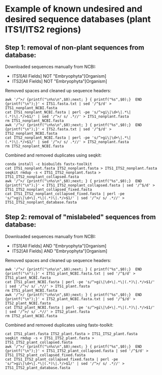 # Example of known undesired and desired sequence databases (plant ITS1/ITS2 regions)

## Step 1: removal of non-plant sequences from database:

Downloaded sequences manually from NCBI:
- ITS1[All Fields] NOT "Embryophyta"[Organism]
- ITS2[All Fields] NOT "Embryophyta"[Organism]

Removed spaces and cleaned up sequence headers:
```
awk '/^>/ {printf("\n%s\n",$0);next; } { printf("%s",$0);}  END {printf("\n");}' < ITS1.fasta.txt | sed '/^$/d' > ITS1_nonplant_NCBI.fasta  
cat ITS1_nonplant_NCBI.fasta | perl -pe 's/^>gi\|\d+\|.*\|(.*)\|.*/>$1/' | sed '/^>/ s/ .*//' > ITS1_nonplant.fasta  
rm ITS1_nonplant_NCBI.fasta  
awk '/^>/ {printf("\n%s\n",$0);next; } { printf("%s",$0);}  END {printf("\n");}' < ITS2.fasta.txt | sed '/^$/d' > ITS2_nonplant_NCBI.fasta  
cat ITS2_nonplant_NCBI.fasta | perl -pe 's/^>gi\|\d+\|.*\|(.*)\|.*/>$1/' | sed '/^>/ s/ .*//' > ITS2_nonplant.fasta  
rm ITS2_nonplant_NCBI.fasta  
```

Combined and removed duplicates using seqkit:
```
conda install -c biobuilds fastx-toolkit  
cat ITS1_nonplant.fasta ITS2_nonplant.fasta > ITS1_ITS2_nonplant.fasta  
seqkit rmdup -s < ITS1_ITS2_nonplant.fasta > ITS1_ITS2_nonplant_collapsed.fasta  
awk '/^>/ {printf("\n%s\n",$0);next; } { printf("%s",$0);}  END {printf("\n");}' < ITS1_ITS2_nonplant_collapsed.fasta | sed '/^$/d' > ITS1_ITS2_nonplant_collapsed_fixed.fasta  
cat ITS1_ITS2_nonplant_collapsed_fixed.fasta | perl -pe 's/^>gi\|\d+\|.*\|(.*)\|.*/>$1/' | sed '/^>/ s/ .*//' > ITS1_ITS2_nonplant_database.fasta  
```

## Step 2: removal of "mislabeled" sequences from database:

Downloaded sequences manually from NCBI:
- ITS1[All Fields] AND "Embryophyta"[Organism]
- ITS2[All Fields] AND "Embryophyta"[Organism]

Removed spaces and cleaned up sequence headers:
```
awk '/^>/ {printf("\n%s\n",$0);next; } { printf("%s",$0);}  END {printf("\n");}' < ITS1_plant_NCBI.fasta.txt | sed '/^$/d' > ITS1_plant_NCBI.fasta   
cat ITS1_plant_NCBI.fasta | perl -pe 's/^>gi\|\d+\|.*\|(.*)\|.*/>$1/' | sed '/^>/ s/ .*//' > ITS1_plant.fasta   
rm ITS1_plant_NCBI.fasta   
awk '/^>/ {printf("\n%s\n",$0);next; } { printf("%s",$0);}  END {printf("\n");}' < ITS2_plant_NCBI.fasta.txt | sed '/^$/d' > ITS2_plant_NCBI.fasta   
cat ITS2_plant_NCBI.fasta | perl -pe 's/^>gi\|\d+\|.*\|(.*)\|.*/>$1/' | sed '/^>/ s/ .*//' > ITS2_plant.fasta   
rm ITS2_plant_NCBI.fasta   
```

Combined and removed duplicates using fastx-toolkit:
```
cat ITS1_plant.fasta ITS2_plant.fasta > ITS1_ITS2_plant.fasta   
seqkit rmdup -s < ITS1_ITS2_plant.fasta > ITS1_ITS2_plant_collapsed.fasta   
awk '/^>/ {printf("\n%s\n",$0);next; } { printf("%s",$0);}  END {printf("\n");}' < ITS1_ITS2_plant_collapsed.fasta | sed '/^$/d' > ITS1_ITS2_plant_collapsed_fixed.fasta   
cat ITS1_ITS2_plant_collapsed_fixed.fasta | perl -pe 's/^>gi\|\d+\|.*\|(.*)\|.*/>$1/' | sed '/^>/ s/ .*//' > ITS1_ITS2_plant_database.fasta   
```
